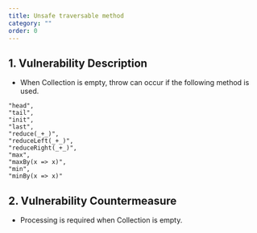 ```yaml
---
title: Unsafe traversable method
category: ""
order: 0
---
```


## 1. Vulnerability Description
* When Collection is empty, throw can occur if the following method is used.

```
"head",
"tail",
"init",
"last",
"reduce(_+_)",
"reduceLeft(_+_)",
"reduceRight(_+_)",
"max",
"maxBy(x => x)",
"min",
"minBy(x => x)"
```

## 2. Vulnerability Countermeasure
* Processing is required when Collection is empty.

